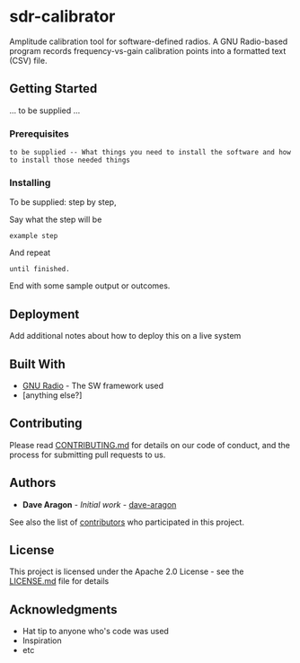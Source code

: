 # sdr-calibrator

Amplitude calibration tool for software-defined radios. A GNU Radio-based program records frequency-vs-gain calibration points into a formatted text (CSV) file.


## Getting Started

...
to be supplied
...

### Prerequisites

```
to be supplied -- What things you need to install the software and how to install those needed things
```

### Installing

To be supplied: step by step,

Say what the step will be

```
example step
```

And repeat

```
until finished.
```

End with some sample output or outcomes.


## Deployment

Add additional notes about how to deploy this on a live system

## Built With

* [GNU Radio](http://url-to-GNU-radio) - The SW framework used
* [anything else?]

## Contributing

Please read [CONTRIBUTING.md](https://gist.github.com/PurpleBooth/b24679402957c63ec426) for details on our code of conduct, and the process for submitting pull requests to us.


## Authors

* **Dave Aragon** - *Initial work* - [dave-aragon](https://github.com/dave-aragon)

See also the list of [contributors](https://github.com/your/project/contributors) who participated in this project.

## License

This project is licensed under the Apache 2.0 License - see the [LICENSE.md](LICENSE.md) file for details

## Acknowledgments

* Hat tip to anyone who's code was used
* Inspiration
* etc
